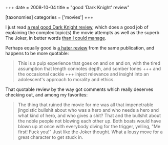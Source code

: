 +++
date = 2008-10-04
title = "good 'Dark Knight' review"

[taxonomies]
categories = ['movies']
+++

I just read [a real good Dark Knight review], which does a good job of
explaining the complex topic(s) the movie attempts as well as the superb
The Joker, in better words [than I could manage].

Perhaps equally good is [a hater review] from the same publication, and
happens to be more quotable:

> This is a pulp experience that goes on and on and on, with the tired
> assumption that length connotes depth, and somber tones +++ and the
> occasional cackle +++ inject relevance and insight into an
> adolescent\'s approach to morality and ethics.

That quotable review by the way got comments which really deserves
checking out, and among my favorites:

> The thing that ruined the movie for me was all that impenetrable
> jingoistic bullshit about who was a hero and who needs a hero and what
> kind of hero, and who gives a shit? That and the bullshit about the
> noble people not blowing each other up. Both boats would have blown up
> at once with everybody diving for the trigger, yelling, \"Me first!
> Fuck you!\" Just like the Joker thought. What a lousy move for a great
> character to get stuck in.

  [a real good Dark Knight review]: http://www.ruthlessreviews.com/742/dark-knight-the
  [than I could manage]: http://movies.tshepang.net/the-dark-knight-2008
  [a hater review]: http://www.ruthlessreviews.com/746/dark-knight-the-2
